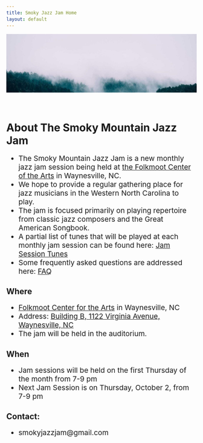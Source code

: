 ```yaml
---
title: Smoky Jazz Jam Home
layout: default
---
```

<style>
.larger-text {
  font-size: 19px;
}
</style>

<div style="text-align: center;">
  <img src="misty_forest.jpg" alt="Description" />
</div>
<br>
<br>

<div style="max-width: 800px; margin: 0 auto;">
  <h1><strong>About The Smoky Mountain Jazz Jam</strong></h1>

  <ul class="larger-text">
    <li>The Smoky Mountain Jazz Jam is a new monthly jazz jam session being held at <a href="https://www.folkmoot.org/">the Folkmoot Center of the Arts</a> in Waynesville, NC.</li>
    <li>We hope to provide a regular gathering place for jazz musicians in the Western North Carolina to play.</li>
    <li>The jam is focused primarily on playing repertoire from classic jazz composers and the Great American Songbook.</li>
    <li>A partial list of tunes that will be played at each monthly jam session can be found here: <a href="jam_tunes">Jam Session Tunes</a></li>
    <li>Some frequently asked questions are addressed here: <a href="faq">FAQ</a></li>
  </ul>

  <h2><strong>Where</strong></h2>

  <ul class="larger-text">
    <li><a href="https://www.folkmoot.org/">Folkmoot Center for the Arts</a> in Waynesville, NC</li>
    <li>Address: <a href="https://maps.app.goo.gl/KduAxvnix88e4M369">Building B, 1122 Virginia Avenue, Waynesville, NC</a></li>
    <li>The jam will be held in the auditorium.</li>
  </ul>

  <h2><strong>When</strong></h2>

  <ul class="larger-text">
    <li>Jam sessions will be held on the first Thursday of the month from 7-9 pm</li>
    <li>Next Jam Session is on Thursday, October 2, from 7-9 pm</li>
  </ul>

  <h2><strong>Contact</strong>:</h2>
  <ul class="larger-text">
    <li>smokyjazzjam@gmail.com</li>
  </ul>
</div>
